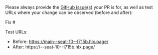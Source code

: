 Please always provide the [GitHub issue(s)](../issues) your PR is for, as well as test URLs where your change can be observed (before and after):

Fix #<gh-issue-id>

Test URLs:
- Before: https://main--seat-10--l715b.hlx.page/
- After: https://<branch>--seat-10--l715b.hlx.page/
